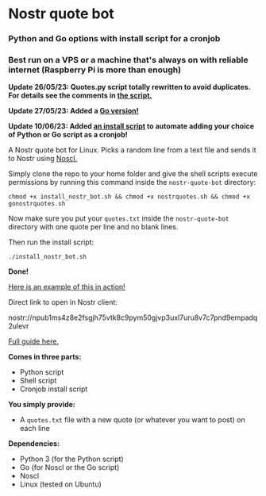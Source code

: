 # Nostr quote bot

### Python and Go options with install script for a cronjob
### Best run on a VPS or a machine that's always on with reliable internet (Raspberry Pi is more than enough)

**Update 26/05/23: Quotes.py script totally rewritten to avoid duplicates. For details see the comments in [the script.](https://github.com/xannythepleb/nostr-quote-bot/blob/main/quotes.py)**

**Update 27/05/23: Added a [Go version!](https://github.com/xannythepleb/nostr-quote-bot/blob/main/quotes.go)**

**Update 10/06/23: Added [an install script](https://github.com/xannythepleb/nostr-quote-bot/blob/main/install_nostr_bot.sh) to automate adding your choice of Python or Go script as a cronjob!**

A Nostr quote bot for Linux. Picks a random line from a text file and sends it to Nostr using [Noscl.](https://github.com/fiatjaf/noscl)

Simply clone the repo to your home folder and give the shell scripts execute permissions by running this command inside the `nostr-quote-bot` directory:

```
chmod +x install_nostr_bot.sh && chmod +x nostrquotes.sh && chmod +x gonostrquotes.sh
```

Now make sure you put your `quotes.txt` inside the `nostr-quote-bot` directory with one quote per line and no blank lines.

Then run the install script:

```
./install_nostr_bot.sh
```

**Done!**

[Here is an example of this in action!](https://primal.net/profile/npub1ms4z8e2fsgjh75vtk8c9pym50gjvp3uxl7uru8v7c7pnd9empadq2ulevr)

Direct link to open in Nostr client:

nostr://npub1ms4z8e2fsgjh75vtk8c9pym50gjvp3uxl7uru8v7c7pnd9empadq2ulevr

[Full guide here.](https://habla.news/a/naddr1qqnkummnw3ez6ut4da6x2uedvfhhgtts096xsmmw94eksetvdskhvetj0ykk2ctn0yqjzamnwvaz7tmjv4kxz7fww35x2mmjv9hxwetsd9kxcctswqhxxmmd9uqs7amnwvaz7tmw9eux6u3wwdjj7qglwaehxw309ahx7um5wghxymr0vd4hqmmhv4ezucmpwp5hgctv9uq3jamnwvaz7tmjv4kxz7fwwdhx7un59eek7cmfv9kz7qgewaehxw309aex2mrp0yhxzatnw3exjcmg9ehx2ap0qgs0plu8uaukh2r0ep95spajtfw7ugrdwfxx7cd23pfewk3emmh07kqrqsqqqa286tzjfv)

**Comes in three parts:**

* Python script
* Shell script
* Cronjob install script

**You simply provide:**

* A `quotes.txt` file with a new quote (or whatever you want to post) on each line

**Dependencies:**

* Python 3 (for the Python script)
* Go (for Noscl or the Go script)
* Noscl
* Linux (tested on Ubuntu)
